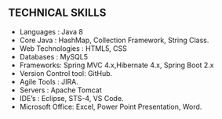 


## TECHNICAL SKILLS
- Languages : Java 8
- Core Java : HashMap, Collection Framework, String Class.
- Web Technologies : HTML5, CSS
- Databases : MySQL5
- Frameworks: Spring MVC 4.x,Hibernate 4.x, Spring Boot 2.x
- Version Control tool: GitHub.
- Agile Tools : JIRA.
- Servers : Apache Tomcat
- IDE’s : Eclipse, STS-4, VS Code.
- Microsoft Office: Excel, Power Point Presentation, Word.